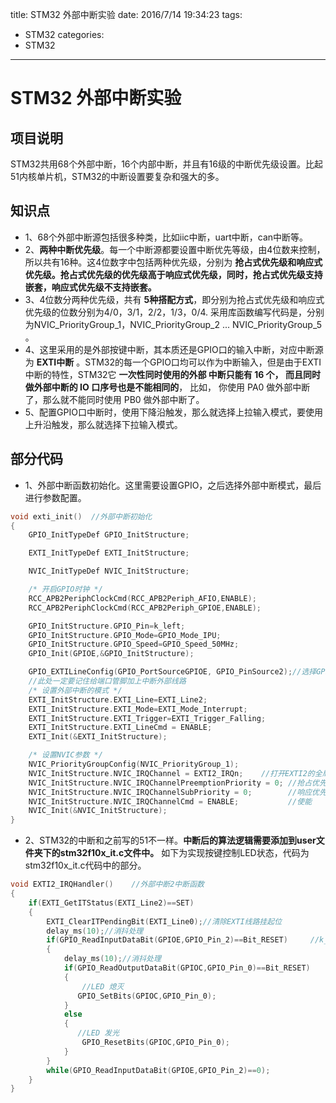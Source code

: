 title: STM32 外部中断实验
date: 2016/7/14 19:34:23
tags:
- STM32
categories:
- STM32
---

# STM32 外部中断实验

## 项目说明
STM32共用68个外部中断，16个内部中断，并且有16级的中断优先级设置。比起51内核单片机，STM32的中断设置要复杂和强大的多。

<!-- more -->

## 知识点
- 1、68个外部中断源包括很多种类，比如iic中断，uart中断，can中断等。
- 2、**两种中断优先级**。每一个中断源都要设置中断优先等级，由4位数来控制，所以共有16种。这4位数字中包括两种优先级，分别为 **抢占式优先级和响应式优先级。抢占式优先级的优先级高于响应式优先级，同时，抢占式优先级支持嵌套，响应式优先级不支持嵌套。**
- 3、4位数分两种优先级，共有 **5种搭配方式**，即分别为抢占式优先级和响应式优先级的位数分别为4/0，3/1，2/2，1/3，0/4. 采用库函数编写代码是，分别为NVIC_PriorityGroup_1，NVIC_PriorityGroup_2 ... NVIC_PriorityGroup_5 。
- 4、这里采用的是外部按键中断，其本质还是GPIO口的输入中断，对应中断源为 **EXTI中断** 。STM32的每一个GPIO口均可以作为中断输入，但是由于EXTI中断的特性，STM32它 **一次性同时使用的外部 中断只能有 16 个， 而且同时做外部中断的 IO 口序号也是不能相同的**， 比如， 你使用 PA0 做外部中断了，那么就不能同时使用 PB0 做外部中断了。
- 5、配置GPIO口中断时，使用下降沿触发，那么就选择上拉输入模式，要使用上升沿触发，那么就选择下拉输入模式。


## 部分代码
- 1、外部中断函数初始化。这里需要设置GPIO，之后选择外部中断模式，最后进行参数配置。

```c
void exti_init()  //外部中断初始化
{
	GPIO_InitTypeDef GPIO_InitStructure;

	EXTI_InitTypeDef EXTI_InitStructure;

	NVIC_InitTypeDef NVIC_InitStructure;

	/* 开启GPIO时钟 */
	RCC_APB2PeriphClockCmd(RCC_APB2Periph_AFIO,ENABLE);
	RCC_APB2PeriphClockCmd(RCC_APB2Periph_GPIOE,ENABLE);

	GPIO_InitStructure.GPIO_Pin=k_left;
	GPIO_InitStructure.GPIO_Mode=GPIO_Mode_IPU;
	GPIO_InitStructure.GPIO_Speed=GPIO_Speed_50MHz;
	GPIO_Init(GPIOE,&GPIO_InitStructure);

	GPIO_EXTILineConfig(GPIO_PortSourceGPIOE, GPIO_PinSource2);//选择GPIO管脚用作外部中断线路
	//此处一定要记住给端口管脚加上中断外部线路
	/* 设置外部中断的模式 */
	EXTI_InitStructure.EXTI_Line=EXTI_Line2;
	EXTI_InitStructure.EXTI_Mode=EXTI_Mode_Interrupt;
	EXTI_InitStructure.EXTI_Trigger=EXTI_Trigger_Falling;
	EXTI_InitStructure.EXTI_LineCmd = ENABLE;
	EXTI_Init(&EXTI_InitStructure);

	/* 设置NVIC参数 */
	NVIC_PriorityGroupConfig(NVIC_PriorityGroup_1);		 
	NVIC_InitStructure.NVIC_IRQChannel = EXTI2_IRQn; 	//打开EXTI2的全局中断
	NVIC_InitStructure.NVIC_IRQChannelPreemptionPriority = 0; //抢占优先级为0
	NVIC_InitStructure.NVIC_IRQChannelSubPriority = 0;		  //响应优先级为0
	NVIC_InitStructure.NVIC_IRQChannelCmd = ENABLE; 		  //使能
	NVIC_Init(&NVIC_InitStructure); 		
}

```

- 2、STM32的中断和之前写的51不一样。**中断后的算法逻辑需要添加到user文件夹下的stm32f10x_it.c文件中。** 如下为实现按键控制LED状态，代码为stm32f10x_it.c代码中的部分。

```c
void EXTI2_IRQHandler()	   //外部中断2中断函数
{
	if(EXTI_GetITStatus(EXTI_Line2)==SET)
	{
   		EXTI_ClearITPendingBit(EXTI_Line0);//清除EXTI线路挂起位
		delay_ms(10);//消抖处理
		if(GPIO_ReadInputDataBit(GPIOE,GPIO_Pin_2)==Bit_RESET)	   //k_left按键按下
		{
			delay_ms(10);//消抖处理
			if(GPIO_ReadOutputDataBit(GPIOC,GPIO_Pin_0)==Bit_RESET)
			{
				//LED 熄灭
			   GPIO_SetBits(GPIOC,GPIO_Pin_0);
			}
			else
			{
			   //LED 发光
				GPIO_ResetBits(GPIOC,GPIO_Pin_0);
			}
		}
		while(GPIO_ReadInputDataBit(GPIOE,GPIO_Pin_2)==0);
	}		
}
```
